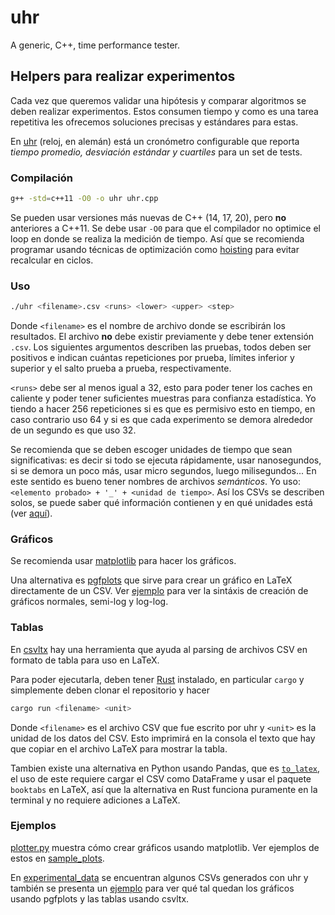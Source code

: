 # uhr
A generic, C++, time performance tester.

## Helpers para realizar experimentos

Cada vez que queremos validar una hipótesis y comparar algoritmos se deben
realizar experimentos. Estos consumen tiempo y como es una tarea
repetitiva les ofrecemos soluciones precisas y estándares para estas.

En [uhr](./uhr.cpp) (reloj, en alemán) está un cronómetro configurable
que reporta _tiempo promedio, desviación estándar y cuartiles_ para un set de tests.

### Compilación

```bash
g++ -std=c++11 -O0 -o uhr uhr.cpp
```

Se pueden usar versiones más nuevas de C++ (14, 17, 20), pero **no** anteriores
a C++11. Se debe usar `-O0` para que el compilador no optimice el loop en
donde se realiza la medición de tiempo. Así que se recomienda programar
usando técnicas de optimización como [hoisting](https://en.wikipedia.org/wiki/Loop-invariant_code_motion)
para evitar recalcular en ciclos.

### Uso

```bash
./uhr <filename>.csv <runs> <lower> <upper> <step>
```

Donde `<filename>` es el nombre de archivo donde se escribirán los resultados.
El archivo **no** debe existir previamente y debe tener extensión `.csv`. Los
siguientes argumentos describen las pruebas, todos deben ser positivos e
indican cuántas repeticiones por prueba, límites inferior y superior y
el salto prueba a prueba, respectivamente.

`<runs>` debe ser al menos igual a 32, esto para poder tener
los caches en caliente y poder tener suficientes muestras para confianza
estadística. Yo tiendo a hacer 256 repeticiones si es que es permisivo esto
en tiempo, en caso contrario uso 64 y si es que cada experimento se demora
alrededor de un segundo es que uso 32.

Se recomienda que se deben escoger unidades de tiempo que sean significativas:
es decir si todo se ejecuta rápidamente, usar nanosegundos, si se demora un
poco más, usar micro segundos, luego milisegundos... En este sentido es bueno
tener nombres de archivos _semánticos_. Yo uso: `<elemento probado> + '_' + <unidad
de tiempo>`. Así los CSVs se describen solos, se puede saber qué información
contienen y en qué unidades está (ver [aquí](./experimental_data)).

### Gráficos

Se recomienda usar [matplotlib](https://matplotlib.org) para hacer los gráficos.

Una alternativa es [pgfplots](https://ctan.org/pkg/pgfplots?lang=en) que sirve
para crear un gráfico en LaTeX directamente de un CSV.
Ver [ejemplo](./experimental_data/ejemplo/ejemplo.tex) para ver la sintáxis de
creación de gráficos normales, semi-log y log-log.

### Tablas

En [csvltx](https://github.com/leonardlover/csvltx) hay una herramienta que
ayuda al parsing de archivos CSV en formato de tabla para uso en LaTeX.

Para poder ejecutarla, deben tener [Rust](https://www.rust-lang.org) instalado,
en particular `cargo` y simplemente deben clonar el repositorio y hacer
```bash
cargo run <filename> <unit>
```

Donde `<filename>` es el archivo CSV que fue escrito por uhr y `<unit>` es
la unidad de los datos del CSV. Esto imprimirá en la consola el texto que
hay que copiar en el archivo LaTeX para mostrar la tabla.

Tambien existe una alternativa en Python usando Pandas, que es
[`to_latex`](https://pandas.pydata.org/docs/reference/api/pandas.DataFrame.to_latex.html),
el uso de este requiere cargar el CSV como DataFrame y usar el paquete `booktabs`
en LaTeX, así que la alternativa en Rust funciona puramente en la terminal y no
requiere adiciones a LaTeX.

### Ejemplos

[plotter.py](./plotter.py) muestra cómo crear gráficos usando matplotlib.
Ver ejemplos de estos en [sample_plots](./sample_plots).

En [experimental_data](./experimental_data) se encuentran algunos CSVs generados con
uhr y también se presenta un [ejemplo](./experimental_data/ejemplo/ejemplo.pdf) para ver qué tal
quedan los gráficos usando pgfplots y las tablas usando csvltx.
